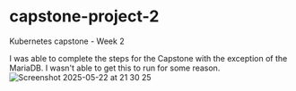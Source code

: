 # capstone-project-2
Kubernetes capstone - Week 2

I was able to complete the steps for the Capstone with the exception of the MariaDB. I wasn't able to get this to run for some reason. 
![Screenshot 2025-05-22 at 21 30 25](https://github.com/user-attachments/assets/c674b056-4c32-417c-8be1-77a08fbd45df)
